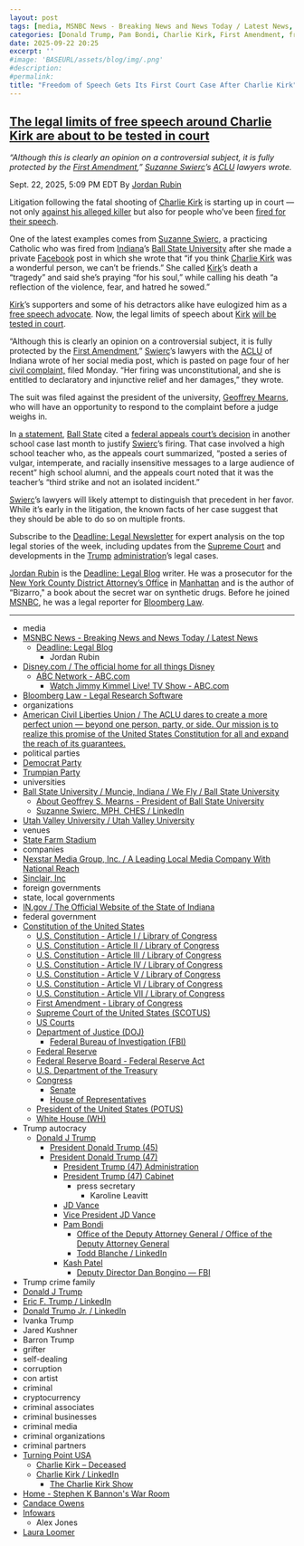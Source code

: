 ```yaml
---
layout: post
tags: [media, MSNBC News - Breaking News and News Today / Latest News, Deadline –  Legal Blog, Jordan Rubin, Bloomberg Law - Legal Research Software, organizations, American Civil Liberties Union / The ACLU dares to create a more perfect union — beyond one person party or side. Our mission is to realize this promise of the United States Constitution for all and expand the reach of its guarantees., political parties, Democrat Party, Trumpian Party, universities, Ball State University / Muncie Indiana / We Fly / Ball State University, About Geoffrey S. Mearns - President of Ball State University, Suzanne Swierc MPH CHES / LinkedIn, Utah Valley University / Utah Valley University, venues, State Farm Stadium, companies, Nexstar Media Group Inc. / A Leading Local Media Company With National Reach, Sinclair Inc, foreign governments, state local governments, IN.gov / The Official Website of the State of Indiana, federal government, Constitution of the United States, U.S. Constitution - Article I / Library of Congress, U.S. Constitution - Article II / Library of Congress, U.S. Constitution - Article III / Library of Congress, U.S. Constitution - Article IV / Library of Congress, U.S. Constitution - Article V / Library of Congress, U.S. Constitution - Article VI / Library of Congress, U.S. Constitution - Article VII / Library of Congress, First Amendment - Library of Congress, Supreme Court of the United States (SCOTUS), US Courts, Department of Justice (DOJ), Federal Bureau of Investigation (FBI), Federal Reserve, Federal Reserve Board - Federal Reserve Act, U.S. Department of the Treasury, Congress, Senate, House of Representatives, President of the United States (POTUS), White House (WH), Trump autocracy, Donald J Trump, President Donald Trump (45), President Donald Trump (47), President Trump (47) Administration, President Trump (47) Cabinet, press secretary, Karoline Leavitt, JD Vance, Vice President JD Vance, Pam Bondi, Office of the Deputy Attorney General / Office of the Deputy Attorney General, Todd Blanche / LinkedIn, Kash Patel, Deputy Director Dan Bongino — FBI, Secretary Robert F. Kennedy Jr. (RFKJr), Trump crime family, Donald J Trump, Eric F. Trump / LinkedIn, Donald Trump Jr. / LinkedIn, Ivanka Trump, Jared Kushner, Barron Trump, grifter, self-dealing, corruption, con artist, criminal, cryptocurrency, criminal associates, criminal businesses, criminal media, criminal organizations, criminal partners, Turning Point USA, Charlie Kirk – Deceased, Charlie Kirk / LinkedIn, The Charlie Kirk Show, Home - Stephen K Bannon’s War Room, Candace Owens, Infowars, Alex Jones, Laura Loomer]
categories: [Donald Trump, Pam Bondi, Charlie Kirk, First Amendment, freedom of speech, Ball State University, Geoffrey S. Mearns]
date: 2025-09-22 20:25
excerpt: ''
#image: 'BASEURL/assets/blog/img/.png'
#description:
#permalink:
title: "Freedom of Speech Gets Its First Court Case After Charlie Kirk"
---
```



## [The legal limits of free speech around Charlie Kirk are about to be tested in court](https://www.msnbc.com/deadline-white-house/deadline-legal-blog/free-speech-charlie-kirk-ball-state-professor-swierc-rcna232997)

*“Although this is clearly an opinion on a controversial subject, it is fully protected by the [First Amendment](https://constitution.congress.gov/constitution/amendment-1/),” [Suzanne Swierc](https://www.linkedin.com/in/suzanne-swierc-mph-ches-a0847b39/)’s [ACLU](https://www.aclu.org/) lawyers wrote.*

Sept. 22, 2025, 5:09 PM EDT
By [Jordan Rubin](https://www.msnbc.com/author/jordan-rubin-ncpn1301611)

Litigation following the fatal shooting of [Charlie Kirk](https://www.charliekirk.com/) is starting up in court — not only [against his alleged killer](https://www.msnbc.com/deadline-white-house/deadline-legal-blog/tyler-robinson-death-penalty-charlie-kirk-shooting-utah-rcna231851) but also for people who’ve been [fired for their speech](https://www.desmoinesregister.com/story/news/crime-and-courts/2025/09/19/teacher-matthew-kargol-fired-for-charlie-kirk-post-suing-oskaloosa-schools/86228893007/).

One of the latest examples comes from [Suzanne Swierc](https://www.linkedin.com/in/suzanne-swierc-mph-ches-a0847b39/), a practicing Catholic who was fired from [Indiana](https://www.in.gov/core/index.html)’s [Ball State University](https://www.bsu.edu/) after she made a private [Facebook](https://www.facebook.com/) post in which she wrote that “if you think [Charlie Kirk](https://www.charliekirk.com/) was a wonderful person, we can’t be friends.” She called [Kirk](https://www.charliekirk.com/)’s death a “tragedy” and said she’s praying “for his soul,” while calling his death “a reflection of the violence, fear, and hatred he sowed.”

[Kirk](https://www.charliekirk.com/)’s supporters and some of his detractors alike have eulogized him as a [free speech advocate](https://www.usatoday.com/story/opinion/2025/09/21/charlie-kirk-jimmy-kimmel-free-speech-first-amendment/86240872007/). Now, the legal limits of speech about [Kirk](https://www.charliekirk.com/) [will be tested in court](https://wpde.com/news/local-politics/sc-teachers-aide-fired-over-charlie-kirk-comments-files-federal-lawsuit-s-spartanburg-lauren-vaughn-federal-first-amendment).

“Although this is clearly an opinion on a controversial subject, it is fully protected by the [First Amendment](https://constitution.congress.gov/constitution/amendment-1/),” [Swierc](https://www.linkedin.com/in/suzanne-swierc-mph-ches-a0847b39/)’s lawyers with the [ACLU](https://www.aclu.org/) of Indiana wrote of her social media post, which is pasted on page four of her [civil complaint,](https://storage.courtlistener.com/recap/gov.uscourts.insd.224599/gov.uscourts.insd.224599.1.0.pdf) filed Monday. “Her firing was unconstitutional, and she is entitled to declaratory and injunctive relief and her damages,” they wrote.

The suit was filed against the president of the university, [Geoffrey Mearns](https://www.bsu.edu/about/administrativeoffices/president/about-the-president), who will have an opportunity to respond to the complaint before a judge weighs in.

In [a statement](https://x.com/BallState/status/1968423525665886461), [Ball State](https://www.bsu.edu/) cited a [federal appeals court’s decision](https://cases.justia.com/federal/appellate-courts/ca7/24-1427/24-1427-2025-08-26.pdf?ts=1756218644) in another school case last month to justify [Swierc](https://www.linkedin.com/in/suzanne-swierc-mph-ches-a0847b39/)’s firing. That case involved a high school teacher who, as the appeals court summarized, “posted a series of vulgar, intemperate, and racially insensitive messages to a large audience of recent” high school alumni, and the appeals court noted that it was the teacher’s “third strike and not an isolated incident.”

[Swierc](https://www.linkedin.com/in/suzanne-swierc-mph-ches-a0847b39/)’s lawyers will likely attempt to distinguish that precedent in her favor. While it’s early in the litigation, the known facts of her case suggest that they should be able to do so on multiple fronts.

Subscribe to the [Deadline: Legal Newsletter](https://link.msnbc.com/join/5ck/msnbc-deadlinelegal-signup-inline) for expert analysis on the top legal stories of the week, including updates from the [Supreme Court](https://www.supremecourt.gov/) and developments in the [Trump](https://www.donaldjtrump.com/) [administration](https://www.whitehouse.gov/administration/)’s legal cases.

[Jordan Rubin](https://www.msnbc.com/author/jordan-rubin-ncpn1301611) is the [Deadline: Legal Blog](https://www.msnbc.com/deadline-white-house) writer. He was a prosecutor for the [New York County District Attorney’s Office](https://manhattanda.org/) in [Manhattan](https://manhattanda.org/) and is the author of “Bizarro," a book about the secret war on synthetic drugs. Before he joined [MSNBC](https://www.msnbc.com/), he was a legal reporter for [Bloomberg Law](https://pro.bloomberglaw.com/).

----
- media
- [MSNBC News - Breaking News and News Today / Latest News](https://www.msnbc.com/)
    - [Deadline: Legal Blog](https://www.msnbc.com/deadline-white-house)
        - Jordan Rubin
- [Disney.com / The official home for all things Disney](https://www.disney.com/)
    - [ABC Network - ABC.com](https://abc.com/)
        - [Watch Jimmy Kimmel Live! TV Show - ABC.com](https://abc.com/show/9bfe2f4f-41ad-4492-a6dd-0b67db180543)
- [Bloomberg Law - Legal Research Software](https://pro.bloomberglaw.com/)
- organizations
- [American Civil Liberties Union / The ACLU dares to create a more perfect union — beyond one person, party, or side. Our mission is to realize this promise of the United States Constitution for all and expand the reach of its guarantees.](https://www.aclu.org/)
- political parties
- [Democrat Party](https://www.democrats.org/)
- [Trumpian Party](https://www.gop.com/)
- universities
- [Ball State University / Muncie, Indiana / We Fly / Ball State University](https://www.bsu.edu/)
    - [About Geoffrey S. Mearns - President of Ball State University](https://www.bsu.edu/about/administrativeoffices/president/about-the-president)
    - [Suzanne Swierc, MPH, CHES / LinkedIn](https://www.linkedin.com/in/suzanne-swierc-mph-ches-a0847b39/)
- [Utah Valley University / Utah Valley University](https://www.uvu.edu/)
- venues
- [State Farm Stadium](https://www.statefarmstadium.com/)
- companies
- [Nexstar Media Group, Inc. / A Leading Local Media Company With National Reach](https://www.nexstar.tv/)
- [Sinclair, Inc](https://sbgi.net/)
- foreign governments
- state, local governments 
- [IN.gov / The Official Website of the State of Indiana](https://www.in.gov/core/index.html)
- federal government
- [Constitution of the United States](https://constitution.congress.gov/constitution/)
    - [U.S. Constitution - Article I / Library of Congress](https://constitution.congress.gov/constitution/article-1/)
    - [U.S. Constitution - Article II / Library of Congress](https://constitution.congress.gov/constitution/article-2/)
    - [U.S. Constitution - Article III / Library of Congress](https://constitution.congress.gov/constitution/article-3/)
    - [U.S. Constitution - Article IV / Library of Congress](https://constitution.congress.gov/constitution/article-4/)
    - [U.S. Constitution - Article V / Library of Congress](https://constitution.congress.gov/constitution/article-5/)
    - [U.S. Constitution - Article VI / Library of Congress](https://constitution.congress.gov/constitution/article-6/)
    - [U.S. Constitution - Article VII / Library of Congress](https://constitution.congress.gov/constitution/article-7/)
    - [First Amendment - Library of Congress](https://constitution.congress.gov/constitution/amendment-1/)
    - [Supreme Court of the United States (SCOTUS)](https://www.supremecourt.gov/)
    - [US Courts](https://www.uscourts.gov/)
    - [Department of Justice (DOJ)](https://www.justice.gov/)
        - [Federal Bureau of Investigation (FBI)](https://www.fbi.gov/)
    - [Federal Reserve](https;//www.federalreserve.gov/)
    - [Federal Reserve Board - Federal Reserve Act](https://www.federalreserve.gov/aboutthefed/fract.htm)
    - [U.S. Department of the Treasury](https://home.treasury.gov/)
    - [Congress](https://www.congress.gov/)
        - [Senate](https://www.senate.gov/)
        - [House of Representatives](https://www.house.gov/)
     - [President of the United States (POTUS)](https://www.whitehouse.gov/)
    - [White House (WH)](https://www.whitehouse.gov/)
- Trump autocracy
    - [Donald J Trump](https://www.donaldjtrump.com/)
        - [President Donald Trump (45)](https://trumpwhitehouse.archives.gov/)
        - [President Donald Trump (47)](https://www.whitehouse.gov/administration/donald-j-trump/)
            - [President Trump (47) Administration](https://www.whitehouse.gov/administration/)
            - [President Trump (47) Cabinet](https://www.whitehouse.gov/administration/the-cabinet/)
                - press secretary
                    - Karoline Leavitt
            - [JD Vance](https://www.linkedin.com/in/jd-vance-770a9047/)
            - [Vice President JD Vance](https://www.whitehouse.gov/administration/jd-vance/)
            - [Pam Bondi](https://www.justice.gov/ag/staff-profile/meet-attorney-general)
                - [Office of the Deputy Attorney General / Office of the Deputy Attorney General](https://www.justice.gov/dag)
                - [Todd Blanche / LinkedIn](https://www.linkedin.com/in/toddblanche/)
            - [Kash Patel](https://www.fbi.gov/about/leadership-and-structure/director-patel)
                - [Deputy Director Dan Bongino — FBI](https://www.fbi.gov/about/leadership-and-structure/deputy-director-dan-bongino)
- Trump crime family 
- [Donald J Trump](https://www.donaldjtrump.com/)
- [Eric F. Trump / LinkedIn](https://www.linkedin.com/in/erictrump/)
- [Donald Trump Jr. / LinkedIn](https://www.linkedin.com/in/donald-trump-jr-4454b862/)
- Ivanka Trump
- Jared Kushner
- Barron Trump 
- grifter
- self-dealing
- corruption
- con artist
- criminal 
- cryptocurrency
- criminal associates
- criminal businesses
- criminal media
- criminal organizations
- criminal partners
- [Turning Point USA](https://www.tpusa.com/)
    - [Charlie Kirk – Deceased](https://www.charliekirk.com/)
    - [Charlie Kirk / LinkedIn](https://www.linkedin.com/in/charlie-kirk/)
        - [The Charlie Kirk Show](https://thecharliekirkshow.com/)
- [Home - Stephen K Bannon's War Room](https://warroom.org/)
- [Candace Owens](https://www.candaceowens.com/)
- [Infowars](https://www.infowars.com/)
    - Alex Jones
- [Laura Loomer](https://loomered.com/)
